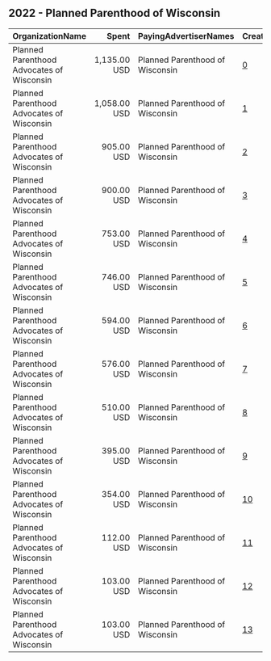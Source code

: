 ## 2022 - Planned Parenthood of Wisconsin 
|OrganizationName|Spent|PayingAdvertiserNames|CreativeUrls|Impressions|Genders|AgeBrackets|CountryCodes|BillingAddresses|CandidateBallotInformation|
|:---|---:|:---|:---|---:|:---|:---|:---|:---|:---|
|Planned Parenthood Advocates of Wisconsin|1,135.00 USD|Planned Parenthood of Wisconsin|[0](https://www.snap.com/political-ads/asset/0b63a655b43d61dd535d827258669e3e5954dd639e10d68b0a397e1670117d27?mediaType=png)|345,870||18-35|united states|"302 N Jackson St,Milwaukee,53211,US"||
|Planned Parenthood Advocates of Wisconsin|1,058.00 USD|Planned Parenthood of Wisconsin|[1](https://www.snap.com/political-ads/asset/66155627005566816bed34c12354ec99c565ac5aac6535f16fba4bcffe965304?mediaType=jpeg)|92,961||18-35|united states|"302 N Jackson St,Milwaukee,53211,US"||
|Planned Parenthood Advocates of Wisconsin|905.00 USD|Planned Parenthood of Wisconsin|[2](https://www.snap.com/political-ads/asset/892bbc2ecb83a79aff292e6c161026cbdd63e2afefc3d185ae36d6bc536e7226?mediaType=png)|275,791||18-35|united states|"302 N Jackson St,Milwaukee,53211,US"||
|Planned Parenthood Advocates of Wisconsin|900.00 USD|Planned Parenthood of Wisconsin|[3](https://www.snap.com/political-ads/asset/a334e59421f542da8c29e9ac6614276c6de1753e94cf1214bb4a227b908aa236?mediaType=jpeg)|77,839||18-35|united states|"302 N Jackson St,Milwaukee,53211,US"||
|Planned Parenthood Advocates of Wisconsin|753.00 USD|Planned Parenthood of Wisconsin|[4](https://www.snap.com/political-ads/asset/4607f29a4d29c1d8596e64224275bc5027f6f65d0be7fe20b90e5ff86d9bdc92?mediaType=mp4)|222,560|FEMALE|18-25|united states|"302 N Jackson St,Milwaukee,53211,US"||
|Planned Parenthood Advocates of Wisconsin|746.00 USD|Planned Parenthood of Wisconsin|[5](https://www.snap.com/political-ads/asset/f2282bfde9b6814ff25936680447c06a29b136427919cdb982b483ab51e6a6e6?mediaType=mp4)|220,629|FEMALE|18-25|united states|"302 N Jackson St,Milwaukee,53211,US"||
|Planned Parenthood Advocates of Wisconsin|594.00 USD|Planned Parenthood of Wisconsin|[6](https://www.snap.com/political-ads/asset/ddd73b778df4c74bd595cc2ef92a0630c704ff3e32ea8a865f3a5cf58c2e3350?mediaType=jpeg)|188,020|FEMALE|18+|united states|"302 N Jackson St,Milwaukee,53211,US"||
|Planned Parenthood Advocates of Wisconsin|576.00 USD|Planned Parenthood of Wisconsin|[7](https://www.snap.com/political-ads/asset/81d25a8ad2d7104158df1e05def7dfabac4460b58de0b540eb3b525032014bfc?mediaType=png)|182,700|FEMALE|18+|united states|"302 N Jackson St,Milwaukee,53211,US"||
|Planned Parenthood Advocates of Wisconsin|510.00 USD|Planned Parenthood of Wisconsin|[8](https://www.snap.com/political-ads/asset/2aba8ebb86e3cd30151eb08502add7e0eb7b06aa00990939af63a63def0a26d2?mediaType=png)|161,901|FEMALE|18+|united states|"302 N Jackson St,Milwaukee,53211,US"||
|Planned Parenthood Advocates of Wisconsin|395.00 USD|Planned Parenthood of Wisconsin|[9](https://www.snap.com/political-ads/asset/01a2eeecfa4875829e1398d3f3af2193d96603c0aefaf0b8197211e3165dbeca?mediaType=mp4)|51,237|FEMALE|18-25|united states|"302 N Jackson St,Milwaukee,53211,US"||
|Planned Parenthood Advocates of Wisconsin|354.00 USD|Planned Parenthood of Wisconsin|[10](https://www.snap.com/political-ads/asset/98839a12148d96aeeccc76cc8523dec61c4ac0c92fc0eab2b13e896378ceb2ce?mediaType=mp4)|46,071|FEMALE|18-25|united states|"302 N Jackson St,Milwaukee,53211,US"||
|Planned Parenthood Advocates of Wisconsin|112.00 USD|Planned Parenthood of Wisconsin|[11](https://www.snap.com/political-ads/asset/62e3c95c8de5dc99e8b3cff382ac5e4952c714fd64a30e80746015344857f35e?mediaType=jpeg)|21,431||18+|united states|"302 N Jackson St,Milwaukee,53211,US"||
|Planned Parenthood Advocates of Wisconsin|103.00 USD|Planned Parenthood of Wisconsin|[12](https://www.snap.com/political-ads/asset/aa9e4f96bb314a809603ab5d1cc657acbda03c9da756a8c851628c02bf80f518?mediaType=jpeg)|19,619||18+|united states|"302 N Jackson St,Milwaukee,53211,US"||
|Planned Parenthood Advocates of Wisconsin|103.00 USD|Planned Parenthood of Wisconsin|[13](https://www.snap.com/political-ads/asset/39da8e42258cee4756ee00bfdef949f89e515b56ad8050b4ee8306b0dcf2bba3?mediaType=jpeg)|19,808||18+|united states|"302 N Jackson St,Milwaukee,53211,US"||
